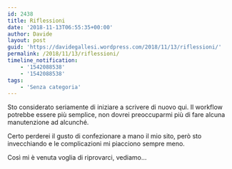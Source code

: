 ```yaml
---
id: 2438
title: Riflessioni
date: '2018-11-13T06:55:35+00:00'
author: Davide
layout: post
guid: 'https://davidegallesi.wordpress.com/2018/11/13/riflessioni/'
permalink: /2018/11/13/riflessioni/
timeline_notification:
    - '1542088538'
    - '1542088538'
tags:
    - 'Senza categoria'
---
```


Sto considerato seriamente di iniziare a scrivere di nuovo qui. Il workflow potrebbe essere più semplice, non dovrei preoccuparmi più di fare alcuna manutenzione ad alcunché.

Certo perderei il gusto di confezionare a mano il mio sito, però sto invecchiando e le complicazioni mi piacciono sempre meno.

Così mi è venuta voglia di riprovarci, vediamo…